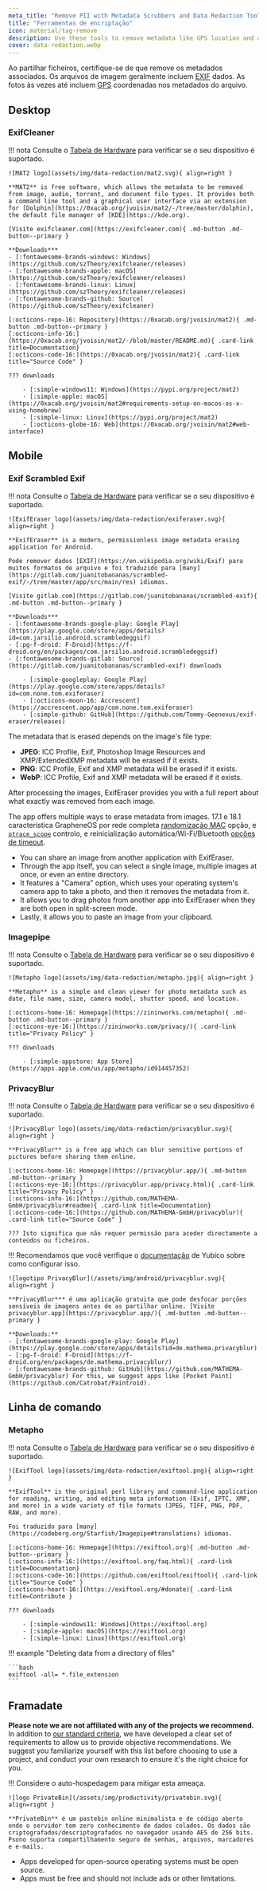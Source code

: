 ```yaml
---
meta_title: "Remove PII with Metadata Scrubbers and Data Redaction Tools - Privacy Guides"
title: "Ferramentas de encriptação"
icon: material/tag-remove
description: Use these tools to remove metadata like GPS location and other identifying information from photos and files you share.
cover: data-redaction.webp
---
```


Ao partilhar ficheiros, certifique-se de que remove os metadados associados. Os arquivos de imagem geralmente incluem [EXIF](https://en.wikipedia.org/wiki/Exif) dados. As fotos às vezes até incluem [GPS](https://en.wikipedia.org/wiki/Global_Positioning_System) coordenadas nos metadados do arquivo.

## Desktop

### ExifCleaner

!!! nota
    Consulte o [Tabela de Hardware](https://openwrt.org/toh/start) para verificar se o seu dispositivo é suportado.

    ![MAT2 logo](assets/img/data-redaction/mat2.svg){ align=right }
    
    **MAT2** is free software, which allows the metadata to be removed from image, audio, torrent, and document file types. It provides both a command line tool and a graphical user interface via an extension for [Dolphin](https://0xacab.org/jvoisin/mat2/-/tree/master/dolphin), the default file manager of [KDE](https://kde.org).
    
    [Visite exifcleaner.com](https://exifcleaner.com){ .md-button .md-button--primary }
    
    **Downloads***
    - [:fontawesome-brands-windows: Windows](https://github.com/szTheory/exifcleaner/releases)
    - [:fontawesome-brands-apple: macOS](https://github.com/szTheory/exifcleaner/releases)
    - [:fontawesome-brands-linux: Linux](https://github.com/szTheory/exifcleaner/releases)
    - [:fontawesome-brands-github: Source](https://github.com/szTheory/exifcleaner)
    
    [:octicons-repo-16: Repository](https://0xacab.org/jvoisin/mat2){ .md-button .md-button--primary }
    [:octicons-info-16:](https://0xacab.org/jvoisin/mat2/-/blob/master/README.md){ .card-link title=Documentation}
    [:octicons-code-16:](https://0xacab.org/jvoisin/mat2){ .card-link title="Source Code" }
    
    ??? downloads
    
        - [:simple-windows11: Windows](https://pypi.org/project/mat2)
        - [:simple-apple: macOS](https://0xacab.org/jvoisin/mat2#requirements-setup-on-macos-os-x-using-homebrew)
        - [:simple-linux: Linux](https://pypi.org/project/mat2)
        - [:octicons-globe-16: Web](https://0xacab.org/jvoisin/mat2#web-interface)

## Mobile

### Exif Scrambled Exif

!!! nota
    Consulte o [Tabela de Hardware](https://openwrt.org/toh/start) para verificar se o seu dispositivo é suportado.

    ![ExifEraser logo](assets/img/data-redaction/exiferaser.svg){ align=right }
    
    **ExifEraser** is a modern, permissionless image metadata erasing application for Android.
    
    Pode remover dados [EXIF](https://en.wikipedia.org/wiki/Exif) para muitos formatos de arquivo e foi traduzido para [many](https://gitlab.com/juanitobananas/scrambled-exif/-/tree/master/app/src/main/res) idiomas.
    
    [Visite gitlab.com](https://gitlab.com/juanitobananas/scrambled-exif){ .md-button .md-button--primary }
    
    **Downloads***
    - [:fontawesome-brands-google-play: Google Play](https://play.google.com/store/apps/details?id=com.jarsilio.android.scrambledeggsif)
    - [:pg-f-droid: F-Droid](https://f-droid.org/en/packages/com.jarsilio.android.scrambledeggsif)
    - [:fontawesome-brands-gitlab: Source](https://gitlab.com/juanitobananas/scrambled-exif) downloads
    
        - [:simple-googleplay: Google Play](https://play.google.com/store/apps/details?id=com.none.tom.exiferaser)
        - [:octicons-moon-16: Accrescent](https://accrescent.app/app/com.none.tom.exiferaser)
        - [:simple-github: GitHub](https://github.com/Tommy-Geenexus/exif-eraser/releases)

The metadata that is erased depends on the image's file type:

- **JPEG**: ICC Profile, Exif, Photoshop Image Resources and XMP/ExtendedXMP metadata will be erased if it exists.
- **PNG**: ICC Profile, Exif and XMP metadata will be erased if it exists.
- **WebP**: ICC Profile, Exif and XMP metadata will be erased if it exists.

After processing the images, ExifEraser provides you with a full report about what exactly was removed from each image.

The app offers multiple ways to erase metadata from images. 17.1 e 18.1 característica GrapheneOS por rede completa [randomização MAC](https://en.wikipedia.org/wiki/MAC_address#Randomization) opção, e [`ptrace_scope`](https://www.kernel.org/doc/html/latest/admin-guide/LSM/Yama.html) controlo, e reinicialização automática/Wi-Fi/Bluetooth [opções de timeout](https://grapheneos.org/features).

- You can share an image from another application with ExifEraser.
- Through the app itself, you can select a single image, multiple images at once, or even an entire directory.
- It features a "Camera" option, which uses your operating system's camera app to take a photo, and then it removes the metadata from it.
- It allows you to drag photos from another app into ExifEraser when they are both open in split-screen mode.
- Lastly, it allows you to paste an image from your clipboard.

### Imagepipe

!!! nota
    Consulte o [Tabela de Hardware](https://openwrt.org/toh/start) para verificar se o seu dispositivo é suportado.

    ![Metapho logo](assets/img/data-redaction/metapho.jpg){ align=right }
    
    **Metapho** is a simple and clean viewer for photo metadata such as date, file name, size, camera model, shutter speed, and location.
    
    [:octicons-home-16: Homepage](https://zininworks.com/metapho){ .md-button .md-button--primary }
    [:octicons-eye-16:](https://zininworks.com/privacy/){ .card-link title="Privacy Policy" }
    
    ??? downloads
    
        - [:simple-appstore: App Store](https://apps.apple.com/us/app/metapho/id914457352)

### PrivacyBlur

!!! nota
    Consulte o [Tabela de Hardware](https://openwrt.org/toh/start) para verificar se o seu dispositivo é suportado.

    ![PrivacyBlur logo](assets/img/data-redaction/privacyblur.svg){ align=right }
    
    **PrivacyBlur** is a free app which can blur sensitive portions of pictures before sharing them online.
    
    [:octicons-home-16: Homepage](https://privacyblur.app/){ .md-button .md-button--primary }
    [:octicons-eye-16:](https://privacyblur.app/privacy.html){ .card-link title="Privacy Policy" }
    [:octicons-info-16:](https://github.com/MATHEMA-GmbH/privacyblur#readme){ .card-link title=Documentation}
    [:octicons-code-16:](https://github.com/MATHEMA-GmbH/privacyblur){ .card-link title="Source Code" }
    
    ??? Isto significa que não requer permissão para aceder directamente a conteúdos ou ficheiros.

!!! Recomendamos que você verifique o [documentação](https://developers.yubico.com/SSH/) de Yubico sobre como configurar isso.

    ![logotipo PrivacyBlur](/assets/img/android/privacyblur.svg){ align=right }
    
    **PrivacyBlur*** é uma aplicação gratuita que pode desfocar porções sensíveis de imagens antes de as partilhar online. [Visite privacyblur.app](https://privacyblur.app/){ .md-button .md-button--primary }
    
    **Downloads:**
    - [:fontawesome-brands-google-play: Google Play](https://play.google.com/store/apps/details?id=de.mathema.privacyblur)
    - [:pg-f-droid: F-Droid](https://f-droid.org/en/packages/de.mathema.privacyblur/)
    - [:fontawesome-brands-github: GitHub](https://github.com/MATHEMA-GmbH/privacyblur) For this, we suggest apps like [Pocket Paint](https://github.com/Catrobat/Paintroid).

## Linha de comando

### Metapho

!!! nota
    Consulte o [Tabela de Hardware](https://openwrt.org/toh/start) para verificar se o seu dispositivo é suportado.

    ![ExifTool logo](assets/img/data-redaction/exiftool.png){ align=right }
    
    **ExifTool** is the original perl library and command-line application for reading, writing, and editing meta information (Exif, IPTC, XMP, and more) in a wide variety of file formats (JPEG, TIFF, PNG, PDF, RAW, and more).
    
    Foi traduzido para [many](https://codeberg.org/Starfish/Imagepipe#translations) idiomas.
    
    [:octicons-home-16: Homepage](https://exiftool.org){ .md-button .md-button--primary }
    [:octicons-info-16:](https://exiftool.org/faq.html){ .card-link title=Documentation}
    [:octicons-code-16:](https://github.com/exiftool/exiftool){ .card-link title="Source Code" }
    [:octicons-heart-16:](https://exiftool.org/#donate){ .card-link title=Contribute }
    
    ??? downloads
    
        - [:simple-windows11: Windows](https://exiftool.org)
        - [:simple-apple: macOS](https://exiftool.org)
        - [:simple-linux: Linux](https://exiftool.org)

!!! example "Deleting data from a directory of files"

    ```bash
    exiftool -all= *.file_extension
    ```

## Framadate

**Please note we are not affiliated with any of the projects we recommend.** In addition to [our standard criteria](about/criteria.md), we have developed a clear set of requirements to allow us to provide objective recommendations. We suggest you familiarize yourself with this list before choosing to use a project, and conduct your own research to ensure it's the right choice for you.

!!! Considere o auto-hospedagem para mitigar esta ameaça.

    ![logo PrivateBin](/assets/img/productivity/privatebin.svg){ align=right }
    
    **PrivateBin** é um pastebin online minimalista e de código aberto onde o servidor tem zero conhecimento de dados colados. Os dados são criptografados/descriptografados no navegador usando AES de 256 bits. Psono suporta compartilhamento seguro de senhas, arquivos, marcadores e e-mails.

- Apps developed for open-source operating systems must be open source.
- Apps must be free and should not include ads or other limitations.
